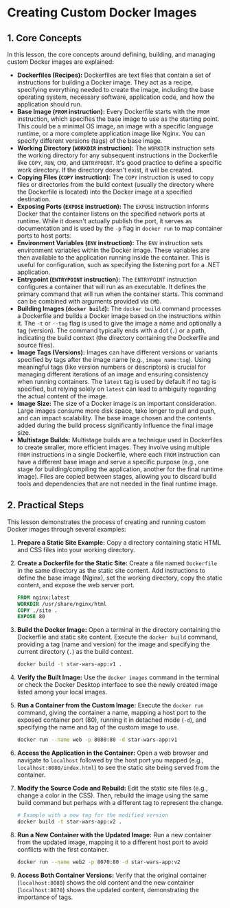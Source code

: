 # Creating Custom Docker Images

## 1. Core Concepts

In this lesson, the core concepts around defining, building, and managing custom Docker images are explained:

- **Dockerfiles (Recipes):** Dockerfiles are text files that contain a set of instructions for building a Docker image. They act as a recipe, specifying everything needed to create the image, including the base operating system, necessary software, application code, and how the application should run.
- **Base Image (`FROM` instruction):** Every Dockerfile starts with the `FROM` instruction, which specifies the base image to use as the starting point. This could be a minimal OS image, an image with a specific language runtime, or a more complete application image like Nginx. You can specify different versions (tags) of the base image.
- **Working Directory (`WORKDIR` instruction):** The `WORKDIR` instruction sets the working directory for any subsequent instructions in the Dockerfile like `COPY`, `RUN`, `CMD`, and `ENTRYPOINT`. It's good practice to define a specific work directory. If the directory doesn't exist, it will be created.
- **Copying Files (`COPY` instruction):** The `COPY` instruction is used to copy files or directories from the build context (usually the directory where the Dockerfile is located) into the Docker image at a specified destination.
- **Exposing Ports (`EXPOSE` instruction):** The `EXPOSE` instruction informs Docker that the container listens on the specified network ports at runtime. While it doesn't actually publish the port, it serves as documentation and is used by the `-p` flag in `docker run` to map container ports to host ports.
- **Environment Variables (`ENV` instruction):** The `ENV` instruction sets environment variables within the Docker image. These variables are then available to the application running inside the container. This is useful for configuration, such as specifying the listening port for a .NET application.
- **Entrypoint (`ENTRYPOINT` instruction):** The `ENTRYPOINT` instruction configures a container that will run as an executable. It defines the primary command that will run when the container starts. This command can be combined with arguments provided via `CMD`.
- **Building Images (`docker build`):** The `docker build` command processes a Dockerfile and builds a Docker image based on the instructions within it. The `-t` or `--tag` flag is used to give the image a name and optionally a tag (version). The command typically ends with a dot (`.`) or a path, indicating the build context (the directory containing the Dockerfile and source files).
- **Image Tags (Versions):** Images can have different versions or variants specified by tags after the image name (e.g., `image_name:tag`). Using meaningful tags (like version numbers or descriptors) is crucial for managing different iterations of an image and ensuring consistency when running containers. The `latest` tag is used by default if no tag is specified, but relying solely on `latest` can lead to ambiguity regarding the actual content of the image.
- **Image Size:** The size of a Docker image is an important consideration. Large images consume more disk space, take longer to pull and push, and can impact scalability. The base image chosen and the contents added during the build process significantly influence the final image size.
- **Multistage Builds:** Multistage builds are a technique used in Dockerfiles to create smaller, more efficient images. They involve using multiple `FROM` instructions in a single Dockerfile, where each `FROM` instruction can have a different base image and serve a specific purpose (e.g., one stage for building/compiling the application, another for the final runtime image). Files are copied between stages, allowing you to discard build tools and dependencies that are not needed in the final runtime image.

## 2. Practical Steps

This lesson demonstrates the process of creating and running custom Docker images through several examples:

1.  **Prepare a Static Site Example:**
    Copy a directory containing static HTML and CSS files into your working directory.
2.  **Create a Dockerfile for the Static Site:**
    Create a file named `Dockerfile` in the same directory as the static site content. Add instructions to define the base image (Nginx), set the working directory, copy the static content, and expose the web server port.

    ```dockerfile
    FROM nginx:latest
    WORKDIR /usr/share/nginx/html
    COPY ./site .
    EXPOSE 80
    ```

3.  **Build the Docker Image:**
    Open a terminal in the directory containing the Dockerfile and static site content. Execute the `docker build` command, providing a tag (name and version) for the image and specifying the current directory (`.`) as the build context.

    ```bash
    docker build -t star-wars-app:v1 .
    ```

4.  **Verify the Built Image:**
    Use the `docker images` command in the terminal or check the Docker Desktop interface to see the newly created image listed among your local images.
5.  **Run a Container from the Custom Image:**
    Execute the `docker run` command, giving the container a name, mapping a host port to the exposed container port (80), running it in detached mode (`-d`), and specifying the name and tag of the custom image to use.

    ```bash
    docker run --name web -p 8080:80 -d star-wars-app:v1
    ```

6.  **Access the Application in the Container:**
    Open a web browser and navigate to `localhost` followed by the host port you mapped (e.g., `localhost:8080/index.html`) to see the static site being served from the container.

7.  **Modify the Source Code and Rebuild:**
    Edit the static site files (e.g., change a color in the CSS). Then, rebuild the image using the same build command but perhaps with a different tag to represent the change.

    ```bash
    # Example with a new tag for the modified version
    docker build -t star-wars-app:v2 .
    ```

8.  **Run a New Container with the Updated Image:**
    Run a new container from the updated image, mapping it to a different host port to avoid conflicts with the first container.

    ```bash
    docker run --name web2 -p 8070:80 -d star-wars-app:v2
    ```

9.  **Access Both Container Versions:**
    Verify that the original container (`localhost:8080`) shows the old content and the new container (`localhost:8070`) shows the updated content, demonstrating the importance of tags.
